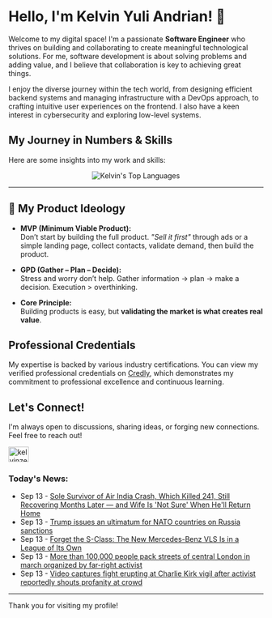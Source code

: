 # Hello, I'm Kelvin Yuli Andrian! 👋

Welcome to my digital space! I'm a passionate **Software Engineer** who thrives on building and collaborating to create meaningful technological solutions. For me, software development is about solving problems and adding value, and I believe that collaboration is key to achieving great things.

I enjoy the diverse journey within the tech world, from designing efficient backend systems and managing infrastructure with a DevOps approach, to crafting intuitive user experiences on the frontend. I also have a keen interest in cybersecurity and exploring low-level systems.

## My Journey in Numbers & Skills

Here are some insights into my work and skills:

<p align="center">
  <img src="https://github-readme-stats.vercel.app/api/top-langs/?username=kelvinzer0&layout=compact&theme=radical" alt="Kelvin's Top Languages" />
</p>

---

## 🚀 My Product Ideology

- **MVP (Minimum Viable Product):**  
  Don’t start by building the full product. *"Sell it first"* through ads or a simple landing page, collect contacts, validate demand, then build the product.

- **GPD (Gather – Plan – Decide):**  
  Stress and worry don’t help. Gather information → plan → make a decision. Execution > overthinking.

- **Core Principle:**  
  Building products is easy, but **validating the market is what creates real value**.

## Professional Credentials

My expertise is backed by various industry certifications. You can view my verified professional credentials on [Credly](https://www.credly.com/users/kelvin-yuli-andrian/badges), which demonstrates my commitment to professional excellence and continuous learning.

## Let's Connect!

I'm always open to discussions, sharing ideas, or forging new connections. Feel free to reach out!

<p align="left">
    <a href="https://linkedin.com/in/kelvinzero" target="blank"><img align="center" src="https://cdn.jsdelivr.net/npm/simple-icons@3.0.1/icons/linkedin.svg" alt="kelvinzero" height="30" width="40" /></a>
</p>

### Today's News:

<!-- feed start -->
- Sep 13 - [Sole Survivor of Air India Crash, Which Killed 241, Still Recovering Months Later — and Wife Is 'Not Sure' When He'll Return Home](https://www.yahoo.com/news/articles/sole-survivor-air-india-crash-170426178.html)
- Sep 13 - [Trump issues an ultimatum for NATO countries on Russia sanctions](https://www.yahoo.com/news/articles/trump-issues-ultimatum-nato-countries-143247386.html)
- Sep 13 - [Forget the S-Class: The New Mercedes-Benz VLS Is in a League of Its Own](https://autos.yahoo.com/new-vehicles-and-reviews/articles/forget-class-mercedes-benz-vls-150000808.html)
- Sep 13 - [More than 100,000 people pack streets of central London in march organized by far-right activist](https://www.yahoo.com/news/videos/thousands-converge-central-london-march-120729424.html)
- Sep 13 - [Video captures fight erupting at Charlie Kirk vigil after activist reportedly shouts profanity at crowd](https://www.yahoo.com/news/articles/video-captures-fight-erupting-charlie-112325984.html)
<!-- feed end -->

---

Thank you for visiting my profile!
